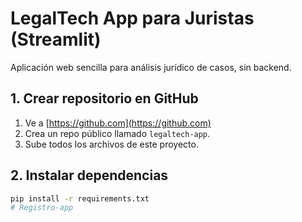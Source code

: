 # LegalTech App para Juristas (Streamlit)

Aplicación web sencilla para análisis jurídico de casos, sin backend.

## 1. Crear repositorio en GitHub
1. Ve a [https://github.com](https://github.com)
2. Crea un repo público llamado `legaltech-app`.
3. Sube todos los archivos de este proyecto.

## 2. Instalar dependencias
```bash
pip install -r requirements.txt
# Registro-app
